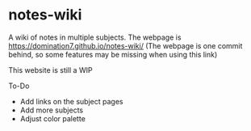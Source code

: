  # notes-wiki
 A wiki of notes in multiple subjects.
 The webpage is https://domination7.github.io/notes-wiki/
  (The webpage is one commit behind, so some features may be missing when using this link)
 
 This website is still a WIP
 
 To-Do
  - Add links on the subject pages
  - Add more subjects
  - Adjust color palette

